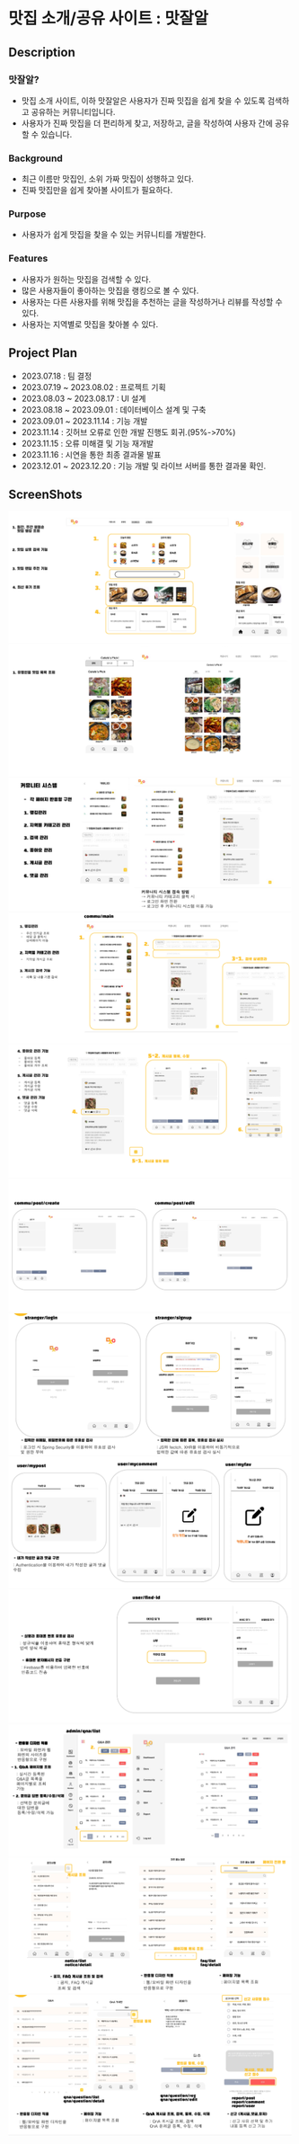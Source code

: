 # 맛집 소개/공유 사이트 : 맛잘알

## Description

### 맛잘알?

+ 맛집 소개 사이트, 이하 맛잘알은 사용자가 진짜 밋집을 쉽게 찾을 수 있도록 검색하고 공유하는 커뮤니티입니다.
+ 사용자가 진짜 맛집을 더 편리하게 찾고, 저장하고, 글을 작성하여 사용자 간에 공유할 수 있습니다.

### Background

+ 최근 이름만 맛집인, 소위 가짜 맛집이 성행하고 있다.
+ 진짜 맛집만을 쉽게 찾아볼 사이트가 필요하다.
  
### Purpose

+ 사용자가 쉽게 맛집을 찾을 수 있는 커뮤니티를 개발한다.

### Features

+ 사용자가 원하는 맛집을 검색할 수 있다.
+ 많은 사용자들이 좋아하는 맛집을 랭킹으로 볼 수 있다.
+ 사용자는 다른 사용자를 위해 맛집을 추천하는 글을 작성하거나 리뷰를 작성할 수 있다.
+ 사용자는 지역별로 맛집을 찾아볼 수 있다.

## Project Plan

+ 2023.07.18 : 팀 결정
+ 2023.07.19 ~ 2023.08.02 : 프로젝트 기획
+ 2023.08.03 ~ 2023.08.17 : UI 설계
+ 2023.08.18 ~ 2023.09.01 : 데이터베이스 설계 및 구축
+ 2023.09.01 ~ 2023.11.14 : 기능 개발
+ 2023.11.14 : 깃허브 오류로 인한 개발 진행도 회귀.(95%->70%)
+ 2023.11.15 : 오류 미해결 및 기능 재개발
+ 2023.11.16 : 시연을 통한 최종 결과물 발표
+ 2023.12.01 ~ 2023.12.20 : 기능 개발 및 라이브 서버를 통한 결과물 확인.

## ScreenShots

![1](https://github.com/hydrian634/Matzalal/blob/main/imgs/1.png)
![1](https://github.com/hydrian634/Matzalal/blob/main/imgs/2.png)
![1](https://github.com/hydrian634/Matzalal/blob/main/imgs/3.png)
![1](https://github.com/hydrian634/Matzalal/blob/main/imgs/4.png)
![1](https://github.com/hydrian634/Matzalal/blob/main/imgs/5.png)
![1](https://github.com/hydrian634/Matzalal/blob/main/imgs/6.png)
![1](https://github.com/hydrian634/Matzalal/blob/main/imgs/7.png)
![1](https://github.com/hydrian634/Matzalal/blob/main/imgs/8.png)
![1](https://github.com/hydrian634/Matzalal/blob/main/imgs/9.png)
![1](https://github.com/hydrian634/Matzalal/blob/main/imgs/10.png)
![1](https://github.com/hydrian634/Matzalal/blob/main/imgs/11.png)
![1](https://github.com/hydrian634/Matzalal/blob/main/imgs/12.png)
